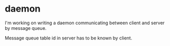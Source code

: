 # daemon

I'm working on writing a daemon communicating between client and server by message queue.

Message queue table id in server has to be known by client.
